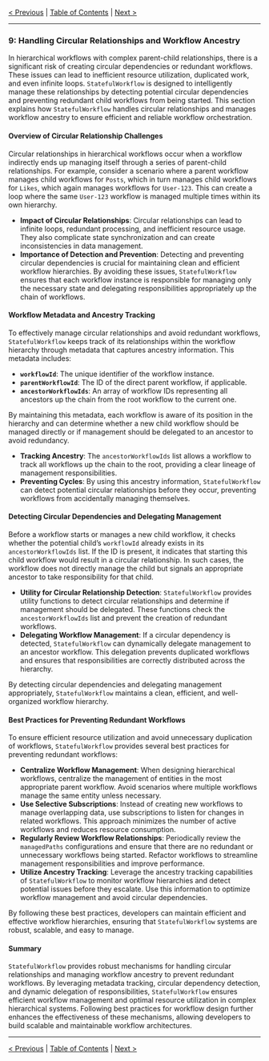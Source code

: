 [< Previous](./subscriptions_and_signal_based_communication.md) | [Table of Contents](./table_of_contents.md#table-of-contents) | [Next >](./security_and_api_token_management.md)

---

### 9: Handling Circular Relationships and Workflow Ancestry

In hierarchical workflows with complex parent-child relationships, there is a significant risk of creating circular dependencies or redundant workflows. These issues can lead to inefficient resource utilization, duplicated work, and even infinite loops. `StatefulWorkflow` is designed to intelligently manage these relationships by detecting potential circular dependencies and preventing redundant child workflows from being started. This section explains how `StatefulWorkflow` handles circular relationships and manages workflow ancestry to ensure efficient and reliable workflow orchestration.

#### Overview of Circular Relationship Challenges

Circular relationships in hierarchical workflows occur when a workflow indirectly ends up managing itself through a series of parent-child relationships. For example, consider a scenario where a parent workflow manages child workflows for `Posts`, which in turn manages child workflows for `Likes`, which again manages workflows for `User-123`. This can create a loop where the same `User-123` workflow is managed multiple times within its own hierarchy.

- **Impact of Circular Relationships**: Circular relationships can lead to infinite loops, redundant processing, and inefficient resource usage. They also complicate state synchronization and can create inconsistencies in data management.
- **Importance of Detection and Prevention**: Detecting and preventing circular dependencies is crucial for maintaining clean and efficient workflow hierarchies. By avoiding these issues, `StatefulWorkflow` ensures that each workflow instance is responsible for managing only the necessary state and delegating responsibilities appropriately up the chain of workflows.

#### Workflow Metadata and Ancestry Tracking

To effectively manage circular relationships and avoid redundant workflows, `StatefulWorkflow` keeps track of its relationships within the workflow hierarchy through metadata that captures ancestry information. This metadata includes:

- **`workflowId`**: The unique identifier of the workflow instance.
- **`parentWorkflowId`**: The ID of the direct parent workflow, if applicable.
- **`ancestorWorkflowIds`**: An array of workflow IDs representing all ancestors up the chain from the root workflow to the current one.

By maintaining this metadata, each workflow is aware of its position in the hierarchy and can determine whether a new child workflow should be managed directly or if management should be delegated to an ancestor to avoid redundancy.

- **Tracking Ancestry**: The `ancestorWorkflowIds` list allows a workflow to track all workflows up the chain to the root, providing a clear lineage of management responsibilities.
- **Preventing Cycles**: By using this ancestry information, `StatefulWorkflow` can detect potential circular relationships before they occur, preventing workflows from accidentally managing themselves.

#### Detecting Circular Dependencies and Delegating Management

Before a workflow starts or manages a new child workflow, it checks whether the potential child’s `workflowId` already exists in its `ancestorWorkflowIds` list. If the ID is present, it indicates that starting this child workflow would result in a circular relationship. In such cases, the workflow does not directly manage the child but signals an appropriate ancestor to take responsibility for that child.

- **Utility for Circular Relationship Detection**: `StatefulWorkflow` provides utility functions to detect circular relationships and determine if management should be delegated. These functions check the `ancestorWorkflowIds` list and prevent the creation of redundant workflows.
- **Delegating Workflow Management**: If a circular dependency is detected, `StatefulWorkflow` can dynamically delegate management to an ancestor workflow. This delegation prevents duplicated workflows and ensures that responsibilities are correctly distributed across the hierarchy.

By detecting circular dependencies and delegating management appropriately, `StatefulWorkflow` maintains a clean, efficient, and well-organized workflow hierarchy.

#### Best Practices for Preventing Redundant Workflows

To ensure efficient resource utilization and avoid unnecessary duplication of workflows, `StatefulWorkflow` provides several best practices for preventing redundant workflows:

- **Centralize Workflow Management**: When designing hierarchical workflows, centralize the management of entities in the most appropriate parent workflow. Avoid scenarios where multiple workflows manage the same entity unless necessary.
- **Use Selective Subscriptions**: Instead of creating new workflows to manage overlapping data, use subscriptions to listen for changes in related workflows. This approach minimizes the number of active workflows and reduces resource consumption.
- **Regularly Review Workflow Relationships**: Periodically review the `managedPaths` configurations and ensure that there are no redundant or unnecessary workflows being started. Refactor workflows to streamline management responsibilities and improve performance.
- **Utilize Ancestry Tracking**: Leverage the ancestry tracking capabilities of `StatefulWorkflow` to monitor workflow hierarchies and detect potential issues before they escalate. Use this information to optimize workflow management and avoid circular dependencies.

By following these best practices, developers can maintain efficient and effective workflow hierarchies, ensuring that `StatefulWorkflow` systems are robust, scalable, and easy to manage.

#### Summary

`StatefulWorkflow` provides robust mechanisms for handling circular relationships and managing workflow ancestry to prevent redundant workflows. By leveraging metadata tracking, circular dependency detection, and dynamic delegation of responsibilities, `StatefulWorkflow` ensures efficient workflow management and optimal resource utilization in complex hierarchical systems. Following best practices for workflow design further enhances the effectiveness of these mechanisms, allowing developers to build scalable and maintainable workflow architectures.

---

[< Previous](./subscriptions_and_signal_based_communication.md) | [Table of Contents](./table_of_contents.md#table-of-contents) | [Next >](./security_and_api_token_management.md)
